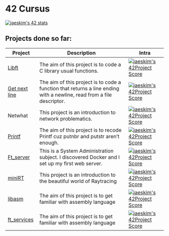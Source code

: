 # 42 Cursus

[![jaeskim's 42 stats](https://badge42.herokuapp.com/api/stats/mel-hadj?privacyEmail=true)](https://github.com/JaeSeoKim/badge42)

## Projects done so far:

Project | Description | Intra
------- | ----------- | -----
[Libft](https://github.com/elhadjaoui/42-Cursus/tree/main/libft) | The aim of this project is to code a C library usual functions. | [![jaeskim's 42Project Score](https://badge42.herokuapp.com/api/project/mel-hadj/Libft)](https://github.com/JaeSeoKim/badge42)
[Get next line](https://github.com/elhadjaoui/42-Cursus/tree/main/get_next_line)| The aim of this project is to code a function that returns a line ending with a newline, read from a file descriptor. | [![jaeskim's 42Project Score](https://badge42.herokuapp.com/api/project/mel-hadj/get_next_line)](https://github.com/JaeSeoKim/badge42)
Netwhat | This project is an introduction to network problematics. | [![jaeskim's 42Project Score](https://badge42.herokuapp.com/api/project/mel-hadj/netwhat)](https://github.com/JaeSeoKim/badge42)
[Printf](https://github.com/elhadjaoui/42-Cursus/tree/main/ft_printf)|The aim of this project is to recode Printf cuz putnbr and putstr aren’t enough. | [![jaeskim's 42Project Score](https://badge42.herokuapp.com/api/project/mel-hadj/ft_printf)](https://github.com/JaeSeoKim/badge42)
[Ft_server](https://github.com/elhadjaoui/42-Cursus/tree/main/ft_server) | This is a System Administration subject. I discovered Docker and I  set up my first web server. | [![jaeskim's 42Project Score](https://badge42.herokuapp.com/api/project/mel-hadj/ft_server)](https://github.com/JaeSeoKim/badge42)
[miniRT](https://github.com/elhadjaoui/42-Cursus/tree/main/miniRT)| This project is an introduction to the beautiful world of Raytracing | [![jaeskim's 42Project Score](https://badge42.herokuapp.com/api/project/mel-hadj/miniRT)](https://github.com/JaeSeoKim/badge42)
[libasm](https://github.com/elhadjaoui/42-Cursus/tree/main/libasm)| The aim of this project is to get familiar with assembly language | [![jaeskim's 42Project Score](https://badge42.herokuapp.com/api/project/mel-hadj/libasm)](https://github.com/JaeSeoKim/badge42)
[ft_services](https://github.com/elhadjaoui/42-Cursus/tree/main/ft_services)| The aim of this project is to get familiar with assembly language | [![jaeskim's 42Project Score](https://badge42.herokuapp.com/api/project/mel-hadj/ft_services)](https://github.com/JaeSeoKim/badge42)



